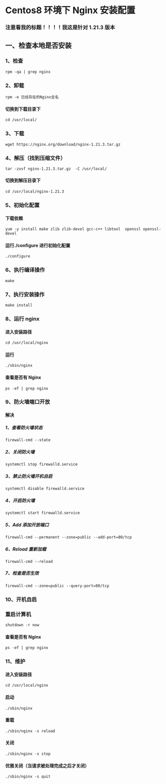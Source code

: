 # Centos8 环境下 Nginx 安装配置 #
### 注意看我的标题！！！！我这是针对 1.21.3 版本 ###
## 一、检查本地是否安装 ##
### 1、检查 ###
    rpm -qa | grep nginx
### 2、卸载 ###
    rpm -e 已经存在的Nginx全名	
#### 切换到下载目录下 ####
	cd /usr/local/
### 3、下载 ###
	wget https://nginx.org/download/nginx-1.21.3.tar.gz 
### 4、解压（找到压缩文件） ###
	tar -zxvf nginx-1.21.3.tar.gz  -C /usr/local/
#### 切换到解压目录下 ####
	cd /usr/local/nginx-1.21.3
### 5、初始化配置
#### 下载依赖	
	yum -y install make zlib zlib-devel gcc-c++ libtool  openssl openssl-devel
#### 运行./configure 进行初始化配置
	./configure
### 6、执行编译操作
	make
### 7、执行安装操作
	make install
### 8、运行 nginx
#### 进入安装路径
	cd /usr/local/nginx
#### 运行
	./sbin/nginx
#### 查看是否有 Nginx
	ps -ef | grep nginx
### 9、防火墙端口开放 ###
#### 解决 ####
##### 1、查看防火墙状态 #####
	firewall-cmd --state
##### 2、关闭防火墙 #####
	systemctl stop firewalld.service
##### 3、禁止防火墙开机自启 #####
	systemctl disable firewalld.service
##### 4、开启防火墙 #####
	systemctl start firewalld.service
##### 5、Add 添加开放端口 #####
	firewall-cmd --permanent --zone=public --add-port=80/tcp
##### 6、Reload 重新加载 #####
	firewall-cmd --reload
##### 7、检查是否生效 ######
	firewall-cmd --zone=public --query-port=80/tcp
### 10、开机自启

### 重启计算机 ###
	shutdown -r now
#### 查看是否有 Nginx
	ps -ef | grep nginx
### 11、维护
#### 进入安装路径
	cd /usr/local/nginx
#### 启动
	./sbin/nginx
#### 重载
	./sbin/nginx -s reload
#### 关闭
	./sbin/nginx -s stop
#### 优雅关闭（当请求被处理完成之后才关闭）
	./sbin/nginx -s quit